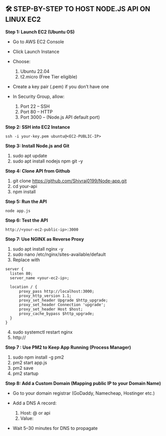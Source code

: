 ## **🛠️ STEP-BY-STEP TO HOST NODE.JS API ON LINUX EC2**
 
**Step 1: Launch EC2 (Ubuntu OS)**

* Go to AWS EC2 Console
* Click Launch Instance
* Choose:
  1) Ubuntu 22.04
  2) t2.micro (Free Tier eligible)

* Create a key pair (.pem) if you don’t have one
    
* In Security Group, allow:
  1) Port 22 – SSH
  2) Port 80 – HTTP
  3) Port 3000 – (Node.js API default port)

**Step 2: SSH into EC2 Instance**

`ssh -i your-key.pem ubuntu@<EC2-PUBLIC-IP>`

**Step 3: Install Node.js and Git**
  1) sudo apt update
  2) sudo apt install nodejs npm git -y

**Step 4: Clone API from Github**
  1) git clone https://github.com/Shivraj0199/Node-app.git
  2) cd your-api
  3) npm install

**Step 5: Run the API**

`node app.js`

**Step 6: Test the API**

`http://<your-ec2-public-ip>:3000`

**Step 7: Use NGINX as Reverse Proxy**

  1) sudo apt install nginx -y
  2) sudo nano /etc/nginx/sites-available/default
  3) Replace with 

  ```
server {
    listen 80;
    server_name <your-ec2-ip>;

    location / {
        proxy_pass http://localhost:3000;
        proxy_http_version 1.1;
        proxy_set_header Upgrade $http_upgrade;
        proxy_set_header Connection 'upgrade';
        proxy_set_header Host $host;
        proxy_cache_bypass $http_upgrade;
    }
}
```

   4) sudo systemctl restart nginx
   5) http://<your-ec2-ip>

**Step 7 : Use PM2 to Keep App Running (Process Manager)**

   1) sudo npm install -g pm2
   2) pm2 start app.js
   3) pm2 save
   4) pm2 startup

 **Step 8: Add a Custom Domain (Mapping public IP to your Domain Name)**

   * Go to your domain registrar (GoDaddy, Namecheap, Hostinger etc.)
   * Add a DNS A record:

        1) Host: @ or api
        2) Value: <your-ec2-ip>

   * Wait 5–30 minutes for DNS to propagate




  

